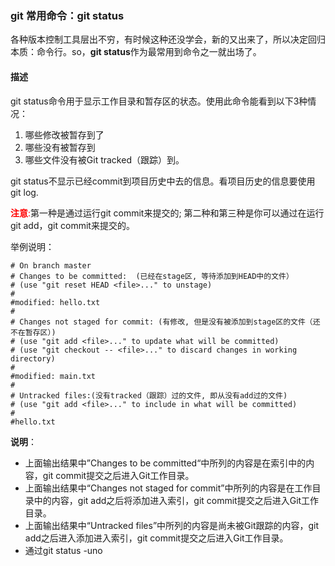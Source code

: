 ### git 常用命令：git status

各种版本控制工具层出不穷，有时候这种还没学会，新的又出来了，所以决定回归本质：命令行。so，**git status**作为最常用到命令之一就出场了。

#### 描述
git status命令用于显示工作目录和暂存区的状态。使用此命令能看到以下3种情况：

1. 哪些修改被暂存到了
2. 哪些没有被暂存到
3. 哪些文件没有被Git tracked（跟踪）到。
   
git status不显示已经commit到项目历史中去的信息。看项目历史的信息要使用git log.

<font color="#f00">**注意**:</font>第一种是通过运行git commit来提交的; 第二种和第三种是你可以通过在运行git add，git commit来提交的。

举例说明：
````
# On branch master
# Changes to be committed:  (已经在stage区, 等待添加到HEAD中的文件）
# (use "git reset HEAD <file>..." to unstage)
#
#modified: hello.txt
#
# Changes not staged for commit: (有修改, 但是没有被添加到stage区的文件（还不在暂存区）)
# (use "git add <file>..." to update what will be committed)
# (use "git checkout -- <file>..." to discard changes in working directory)
#
#modified: main.txt
#
# Untracked files:(没有tracked（跟踪）过的文件, 即从没有add过的文件)
# (use "git add <file>..." to include in what will be committed)
#
#hello.txt
````

**说明**：
- 上面输出结果中”Changes to be committed“中所列的内容是在索引中的内容，git commit提交之后进入Git工作目录。
- 上面输出结果中“Changes not staged for commit”中所列的内容是在工作目录中的内容，git add之后将添加进入索引，git commit提交之后进入Git工作目录。
- 上面输出结果中“Untracked files”中所列的内容是尚未被Git跟踪的内容，git add之后进入添加进入索引，git commit提交之后进入Git工作目录。
- 通过git status -uno







